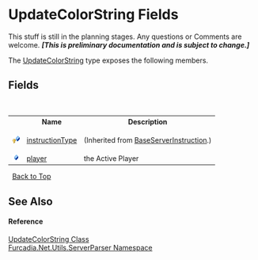 # UpdateColorString Fields
This stuff is still in the planning stages. Any questions or Comments are welcome. _**\[This is preliminary documentation and is subject to change.\]**_

The <a href="T_Furcadia_Net_Utils_ServerParser_UpdateColorString">UpdateColorString</a> type exposes the following members.


## Fields
&nbsp;<table><tr><th></th><th>Name</th><th>Description</th></tr><tr><td>![Protected field](media/protfield.gif "Protected field")</td><td><a href="F_Furcadia_Net_Utils_ServerParser_BaseServerInstruction_instructionType">instructionType</a></td><td>

 (Inherited from <a href="T_Furcadia_Net_Utils_ServerParser_BaseServerInstruction">BaseServerInstruction</a>.)</td></tr><tr><td>![Public field](media/pubfield.gif "Public field")</td><td><a href="F_Furcadia_Net_Utils_ServerParser_UpdateColorString_player">player</a></td><td>
the Active Player</td></tr></table>&nbsp;
<a href="#updatecolorstring-fields">Back to Top</a>

## See Also


#### Reference
<a href="T_Furcadia_Net_Utils_ServerParser_UpdateColorString">UpdateColorString Class</a><br /><a href="N_Furcadia_Net_Utils_ServerParser">Furcadia.Net.Utils.ServerParser Namespace</a><br />